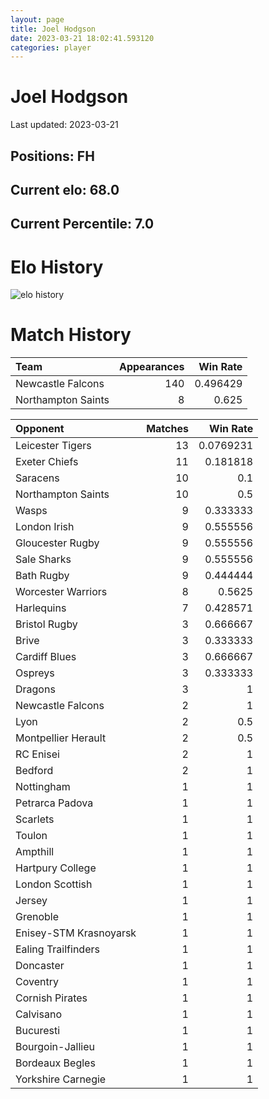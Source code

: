 ```yaml
---  
layout: page  
title: Joel Hodgson  
date: 2023-03-21 18:02:41.593120  
categories: player  
---
```

# Joel Hodgson


Last updated: 2023-03-21
## Positions: FH

## Current elo: 68.0

## Current Percentile: 7.0

# Elo History


![elo history](history_JoelHodgson.png)
# Match History


| Team               |   Appearances |   Win Rate |
|:-------------------|--------------:|-----------:|
| Newcastle Falcons  |           140 |   0.496429 |
| Northampton Saints |             8 |   0.625    |

| Opponent               |   Matches |   Win Rate |
|:-----------------------|----------:|-----------:|
| Leicester Tigers       |        13 |  0.0769231 |
| Exeter Chiefs          |        11 |  0.181818  |
| Saracens               |        10 |  0.1       |
| Northampton Saints     |        10 |  0.5       |
| Wasps                  |         9 |  0.333333  |
| London Irish           |         9 |  0.555556  |
| Gloucester Rugby       |         9 |  0.555556  |
| Sale Sharks            |         9 |  0.555556  |
| Bath Rugby             |         9 |  0.444444  |
| Worcester Warriors     |         8 |  0.5625    |
| Harlequins             |         7 |  0.428571  |
| Bristol Rugby          |         3 |  0.666667  |
| Brive                  |         3 |  0.333333  |
| Cardiff Blues          |         3 |  0.666667  |
| Ospreys                |         3 |  0.333333  |
| Dragons                |         3 |  1         |
| Newcastle Falcons      |         2 |  1         |
| Lyon                   |         2 |  0.5       |
| Montpellier Herault    |         2 |  0.5       |
| RC Enisei              |         2 |  1         |
| Bedford                |         2 |  1         |
| Nottingham             |         1 |  1         |
| Petrarca Padova        |         1 |  1         |
| Scarlets               |         1 |  1         |
| Toulon                 |         1 |  1         |
| Ampthill               |         1 |  1         |
| Hartpury College       |         1 |  1         |
| London Scottish        |         1 |  1         |
| Jersey                 |         1 |  1         |
| Grenoble               |         1 |  1         |
| Enisey-STM Krasnoyarsk |         1 |  1         |
| Ealing Trailfinders    |         1 |  1         |
| Doncaster              |         1 |  1         |
| Coventry               |         1 |  1         |
| Cornish Pirates        |         1 |  1         |
| Calvisano              |         1 |  1         |
| Bucuresti              |         1 |  1         |
| Bourgoin-Jallieu       |         1 |  1         |
| Bordeaux Begles        |         1 |  1         |
| Yorkshire Carnegie     |         1 |  1         |